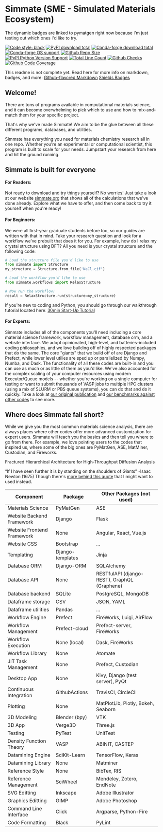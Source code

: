 # Simmate (SME - Simulated Materials Ecosystem)

The dynamic badges are linked to pymatgen right now because I'm just testing out which ones I'd like to try.

[![Code style: black](https://img.shields.io/badge/code%20style-black-000000.svg)](https://github.com/psf/black)
[![PyPI download total](https://img.shields.io/pypi/dm/pymatgen)](https://pypi.python.org/pypi/pymatgen/)
[![Conda-forge download total](https://img.shields.io/conda/dn/conda-forge/pymatgen)](https://anaconda.org/conda-forge/pymatgen)
[![Conda-forge OS support](https://img.shields.io/conda/pn/conda-forge/pymatgen)](https://anaconda.org/conda-forge/pymatgen)
[![Github Repo Size](https://img.shields.io/github/repo-size/materialsproject/pymatgen)](https://pypi.python.org/pypi/pymatgen/)
[![PyPI Python Version Support](https://img.shields.io/pypi/pyversions/pymatgen)](https://pypi.python.org/pypi/pymatgen/)
[![Total Line Count](https://img.shields.io/tokei/lines/github/pandas-dev/pandas)](https://pypi.python.org/pypi/pymatgen/)
[![Github Checks](https://img.shields.io/github/checks-status/materialsproject/pymatgen/master)](https://pypi.python.org/pypi/pymatgen/)
[![Github Code Coverage](https://img.shields.io/coveralls/github/materialsproject/pymatgen)](https://pypi.python.org/pypi/pymatgen/)

This readme is not complete yet. Read here for more info on markdown, badges, and more:
[Github-flavored Markdown](https://guides.github.com/features/mastering-markdown/)
[Shields Badges](https://shields.io/)

## Welcome!

There are tons of programs available in computational materials science, and it can become overwhelming to pick which to use and how to mix-and-match them for your specific project. 

That's why we've made Simmate! We aim to be the glue between all these different programs, databases, and utilities.

Simmate has everything you need for materials chemistry research all in one repo. Whether you're an experimental or computational scientist, this program is built to scale for your needs. Jumpstart your research from here and hit the ground running.

## Simmate is built for everyone

#### For Readers:
Not ready to download and try things yourself? No worries! Just take a look at our website [simmate.org](simmate.org) that shows all of the calculations that we've done already. Explore what we have to offer, and then come back to try it yourself when you're ready!

#### For Beginners:
We were all first-year graduate students before too, so our guides are written with that in mind. Take your research question and look for a workflow we've prebuilt that does it for you. For example, how do I relax my crystal structure using DFT? All you need is your crystal structure and the following code:
```python
# Load the structure file you'd like to use
from simmate import Structure
my_structure = Structure.from_file('NaCl.cif')

# Load the workflow you'd like to use
from simmate.workflows import RelaxStructure

# Now run the workflow!
result = RelaxStructure.run(structure=my_structure)
```
If you're new to coding and Python, you should go through our walkthrough tutorial located here: [30min Start-Up Tutorial](google.com)

#### For Experts:

Simmate includes all of the components you'll need including a core material science framework, workflow management, database orm, and a website interface. We adopt opinionated, high-level, and batteries-included coding philosophies, and we love building off of highly respected packages that do the same. The core "giants" that we build off of are Django and Prefect, while lower level utilies are sped up or parallelized by Numpy, Numba, and Dask. The functionality of all these codes are built-in and you can use as much or as little of them as you'd like. We've also accounted for the complex scaling of your computer resources using modern Executor/Queue models -- whether you're working on a single computer for testing or want to submit thousands of VASP jobs to multiple HPC clusters (using a mix of SLURM or PBS queue systems), you can do that and do it quickly. Take a look at [our original publication](google.com) and [our benchmarks against other codes](google.com) to see more.

## Where does Simmate fall short?

While we give you the most common materials science analysis, there are always places where other codes offer more advanced customization for expert users. Simmate will teach you the basics and then tell you where to go from there. For example, we love pointing users to the codes that inspired us, where some of the big ones are PyMatGen, ASE, MatMiner, Custodian, and Fireworks.






Fractured Hierarchical Architecture for High-Throughput Diffusion Analysis

“If I have seen further it is by standing on the shoulders of Giants” -Isaac Newton (1675)
Though there's [more behind this quote](https://en.wikipedia.org/wiki/Standing_on_the_shoulders_of_giants) that I might want to used instead.


Component | Package | Other Packages (not used)
------------ | ------------- | -------------
Materials Science | PyMatGen | ASE
Website Backend Framework | Django | Flask
Website Frontend Framework | None | Angular, React, Vue.js
Website CSS | Bootstrap | ...
Templating | Django-templates | Jinja
Database ORM | Django-ORM | SQLAlchemy
Database API | None | RESTfulAPI (django-REST), GraphQL (Graphene)
Database backend | SQLite | PostgreSQL, MongoDB
Dataframe storage | CSV | JSON, YAML
Dataframe utilities | Pandas | ...
Workflow Engine | Prefect | FireWorks, Luigi, AirFlow
Workflow Management | Prefect-cloud | Prefect-server, FireWorks
Workflow Execution | None (local) | Dask, FireWorks
Workflow Library | None | Atomate
JIT Task Management | None | Prefect, Custodian
Desktop App | None | Kivy, Django (test server), PyQt
Continuous Integration | GithubActions | TravisCI, CircleCI
Plotting | None | MatPlotLib, Plotly, Bokeh, Seaborn
3D Modeling | Blender (bpy) | VTK
3D App | Verge3D | Three.js
Testing | PyTest | UnitTest
Density Function Theory | VASP | ABINIT, CASTEP
Datamining Engine | SciKit-Learn | TensorFlow, Keras
Datamining Library | None | Matminer
Reference Style | None | BibTex, RIS
Reference Management | SciWheel | Mendeley, Zotero, EndNote
SVG Editting | Inkscape | Adobe Illustrator
Graphics Editting | GIMP | Adobe Photoshop
Command Line Interface | Click | Argparse, Python-Fire
Code Formatting | Black | PyLint
